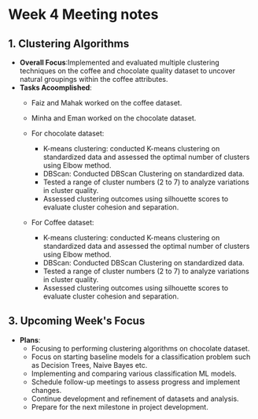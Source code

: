 # Week 4 Meeting notes

## 1. Clustering Algorithms

- **Overall Focus**:Implemented and evaluated multiple clustering techniques on the coffee and chocolate quality dataset to uncover natural groupings within the coffee attributes.
- **Tasks Acoomplished**:
  - Faiz and Mahak worked on the coffee dataset.
  - Minha and Eman worked on the chocolate dataset.
  - For chocolate dataset:
    - K-means clustering: conducted K-means clustering on standardized data and assessed the optimal number of      clusters using Elbow method.
    - DBScan: Conducted DBScan Clustering on standardized data.
    - Tested a range of cluster numbers (2 to 7) to analyze variations in cluster quality.
    - Assessed clustering outcomes using silhouette scores to evaluate cluster cohesion and separation.

  - For Coffee dataset: 
    - K-means clustering: conducted K-means clustering on standardized data and assessed the optimal number of      clusters using Elbow method.
    - DBScan: Conducted DBScan Clustering on standardized data.
    - Tested a range of cluster numbers (2 to 7) to analyze variations in cluster quality.
    - Assessed clustering outcomes using silhouette scores to evaluate cluster cohesion and separation.

## 3. Upcoming Week's Focus

- **Plans**:
  - Focusing to performing clustering algorithms on chocolate dataset.
  - Focus on starting baseline models for a classification problem such as Decision Trees, Naive Bayes etc.
  - Implementing and comparing various classification ML models.
  - Schedule follow-up meetings to assess progress and implement changes.
  - Continue development and refinement of datasets and analysis.
  - Prepare for the next milestone in project development.

